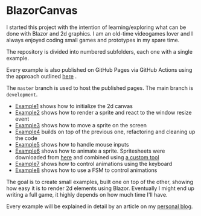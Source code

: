 # BlazorCanvas

I started this project with the intention of learning/exploring what can be done with Blazor and 2d graphics. I am an old-time videogames lover and I always enjoyed coding small games and prototypes in my spare time.

The repository is divided into numbered subfolders, each one with a single example. 

Every example is also published on GitHub Pages via GitHub Actions using the approach outlined [here](https://www.davideguida.com/how-to-deploy-blazor-webassembly-on-github-pages-using-github-actions/) . 

The `master` branch is used to host the published pages. The main branch is `development`.

- [Example1](https://mizrael.github.io/BlazorCanvas/BlazorCanvas.Example1) shows how to initialize the 2d canvas
- [Example2](https://mizrael.github.io/BlazorCanvas/BlazorCanvas.Example2) shows how to render a sprite and react to the window resize event
- [Example3](https://mizrael.github.io/BlazorCanvas/BlazorCanvas.Example3) shows how to move a sprite on the screen
- [Example4](https://mizrael.github.io/BlazorCanvas/BlazorCanvas.Example4) builds on top of the previous one, refactoring and cleaning up the code
- [Example5](https://mizrael.github.io/BlazorCanvas/BlazorCanvas.Example5) shows how to handle mouse inputs
- [Example6](https://mizrael.github.io/BlazorCanvas/BlazorCanvas.Example6) shows how to animate a sprite. Spritesheets were downloaded from [here](https://luizmelo.itch.io/medieval-warrior-pack-2) and combined using [a custom tool](https://github.com/mizrael/BlazorCanvas/tree/master//tools/AnimatedSpritesProcessor)
- [Example7](https://mizrael.github.io/BlazorCanvas/BlazorCanvas.Example7) shows how to control animations using the keyboard
- [Example8](https://mizrael.github.io/BlazorCanvas/BlazorCanvas.Example8) shows how to use a FSM to control animations

The goal is to create small examples, built one on top of the other, showing how easy it is to render 2d elements using Blazor. Eventually I might end up writing a full game, it highly depends on how much time I'll have.

Every example will be explained in detail by an article on my [personal blog](https://www.davideguida.com).